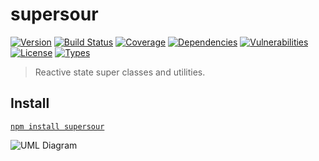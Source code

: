 # supersour

[![Version](https://img.shields.io/npm/v/supersour.svg)](https://www.npmjs.com/package/supersour)
[![Build Status](https://img.shields.io/travis/rafamel/supersour/master.svg)](https://travis-ci.org/rafamel/supersour)
[![Coverage](https://img.shields.io/coveralls/rafamel/supersour/master.svg)](https://coveralls.io/github/rafamel/supersour)
[![Dependencies](https://img.shields.io/david/rafamel/supersour.svg)](https://david-dm.org/rafamel/supersour)
[![Vulnerabilities](https://img.shields.io/snyk/vulnerabilities/npm/supersour.svg)](https://snyk.io/test/npm/supersour)
[![License](https://img.shields.io/github/license/rafamel/supersour.svg)](https://github.com/rafamel/supersour/blob/master/LICENSE)
[![Types](https://img.shields.io/npm/types/supersour.svg)](https://www.npmjs.com/package/supersour)

> Reactive state super classes and utilities.

## Install

[`npm install supersour`](https://www.npmjs.com/package/supersour)

![UML Diagram](https://raw.githubusercontent.com/rafamel/supersour/master/assets/diagram.png)
